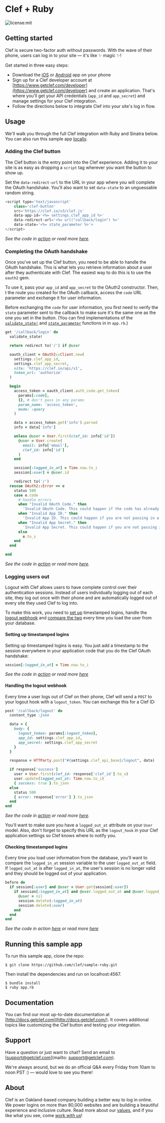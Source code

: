 # Clef + Ruby
![license:mit](https://img.shields.io/badge/license-mit-blue.svg)

## Getting started
Clef is secure two-factor auth without passwords. With the wave of their phone, users can log in to your site — it's like :sparkles: magic :sparkles:! 

Get started in three easy steps:
* Download the [iOS](https://itunes.apple.com/us/app/clef/id558706348) or [Android](https://play.google.com/store/apps/details?id=io.clef&hl=en) app on your phone 
* Sign up for a Clef developer account at [https://www.getclef.com/developer](https://www.getclef.com/developer) and create an application. That's where you'll get your API credentials (`app_id` and `app_secret`) and manage settings for your Clef integration.
* Follow the directions below to integrate Clef into your site's log in flow. 

## Usage
We'll walk you through the full Clef integration with Ruby and Sinatra below. You can also run this sample app [locally](#running-this-sample-app).

### Adding the Clef button

The Clef button is the entry point into the Clef experience. Adding it to your site is as easy as dropping a `script` tag wherever you want the button to show up. 

Set the `data-redirect-url` to the URL in your app where you will complete the OAuth handshake. You'll also want to set `data-state` to an unguessable random string. <br>

```javascript
<script type='text/javascript'
    class='clef-button'
    src='https://clef.io/v3/clef.js'
    data-app-id='<%= settings.clef_app_id %>'
    data-redirect-url='<%= url("callback/login") %>'
    data-state='<%= state_parameter %>'>
</script>
```
*See the code in [action](/views/index.erb#L13-L18) or read more [here](http://docs.getclef.com/v1.0/docs/adding-the-clef-button).*<br>

### Completing the OAuth handshake
Once you've set up the Clef button, you need to be able to handle the OAuth handshake. This is what lets you retrieve information about a user after they authenticate with Clef. The easiest way to do this is to use the `oauth2` gem.

To use it, pass your `app_id` and `app_secret` to the OAuth2 constructor. Then,
t the route you created for the OAuth callback, access the `code` URL parameter and exchange it for user information. 

Before exchanging the `code` for user information, you first need to verify the `state` parameter sent to the callback to make sure it's the same one as the one you set in the button. (You can find implementations of the <code><a href="/app.rb#L27-L33" target="_blank">validate_state!</a></code> and <code><a href="/app.rb#L19-L25" target="_blank">state_parameter</a></code> functions in in `app.rb`.) 

```ruby
get '/callback/login' do
  validate_state!

  return redirect to('/') if @user

  oauth_client = OAuth2::Client.new(
    settings.clef_app_id,
    settings.clef_app_secret,
    site: 'https://clef.io/api/v1',
    token_url: 'authorize'
  )

  begin
    access_token = oauth_client.auth_code.get_token(
      params[:code],
      {}, # don't pass in any params
      param_name: 'access_token',
      mode: :query
    )

    data = access_token.get('info').parsed
    info = data['info']

    unless @user = User.first(clef_id: info['id'])
      @user = User.create(
        email: info['email'],
        clef_id: info['id']
      )
    end

    session[:logged_in_at] = Time.now.to_i
    session[:user] = @user.id

    redirect to('/')
  rescue OAuth2::Error => e
    status 500
    case e.code
      # handle errors 
      when "Invalid OAuth Code." then
        'Invalid OAuth Code. This could happen if the code has already been consumed or has expired.'
      when "Invalid App ID." then
        'Invalid App ID. This could happen if you are not passing in a valid Clef application ID.'
      when "Invalid App Secret." then
        'Invalid App Secret. This could happen if you are not passing in a valid Clef application secret or it does not match the application ID you are passing in.'
      else
        e.to_s
    end
  end

end
```
*See the code in [action](/app.rb#L62-L110) or read more [here](http://docs.getclef.com/v1.0/docs/authenticating-users).*<br>

### Logging users out 
Logout with Clef allows users to have complete control over their authentication sessions. Instead of users individually logging out of each site, they log out once with their phone and are automatically logged out of every site they used Clef to log into.

To make this work, you need to [set up](#setting-up-timestamped-logins) timestamped logins, handle the [logout webhook](#handling-the-logout-webhook) and [compare the two](#checking-timestamped-logins) every time you load the user from your database. 

#### Setting up timestamped logins
Setting up timestamped logins is easy. You just add a timestamp to the session everywhere in your application code that you do the Clef OAuth handshake:

```ruby
session[:logged_in_at] = Time.now.to_i
```

*See the code in [action](/app.rb#L92) or read more [here](http://docs.getclef.com/v1.0/docs/checking-timestamped-logins)*

#### Handling the logout webhook
Every time a user logs out of Clef on their phone, Clef will send a `POST` to your logout hook with a `logout_token`. You can exchange this for a Clef ID:

```ruby
post '/callback/logout' do
  content_type :json

  data = {
    body: {
      logout_token: params[:logout_token],
      app_id: settings.clef_app_id,
      app_secret: settings.clef_app_secret
    }
  }

  response = HTTParty.post("#{settings.clef_api_base}/logout", data)

  if response['success']
    user = User.first(clef_id: response['clef_id'].to_s)
    user.update(logged_out_at: Time.now.to_i)
    { success: true }.to_json
  else
    status 500
    { error: response['error'] }.to_json
  end
end

```
*See the code in [action](/app.rb#L117-L138) or read more [here](http://docs.getclef.com/v1.0/docs/handling-the-logout-webhook).*<br>

You'll want to make sure you have a `logged_out_at` attribute on your `User` model. Also, don't forget to specify this URL as the `logout_hook` in your Clef application settings so Clef knows where to notify you.

#### Checking timestamped logins
Every time you load user information from the database, you'll want to compare the `logged_in_at` session variable to the user `logged_out_at` field. If `logged_out_at` is after `logged_in_at`, the user's session is no longer valid and they should be logged out of your application.

```ruby
before do
  if session[:user] and @user = User.get(session[:user])
    if session[:logged_in_at] and @user.logged_out_at and @user.logged_out_at > session[:logged_in_at]
      @user = nil
      session.delete(:logged_in_at)
      session.delete(:user)
    end
  end
end
```
*See the code in action [here](/app.rb#L40-L48) or read more [here](http://docs.getclef.com/v1.0/docs/checking-timestamped-logins)*

## Running this sample app 
To run this sample app, clone the repo:

```
$ git clone https://github.com/clef/sample-ruby.git
```

Then install the dependencies and run on localhost:4567.
```
$ bundle install
$ ruby app.rb
```

## Documentation
You can find our most up-to-date documentation at [http://docs.getclef.com](http://docs.getclef.com/). It covers additional topics like customizing the Clef button and testing your integration.

## Support
Have a question or just want to chat? Send an email to [support@getclef.com](mailto: support@getclef.com).

We're always around, but we do an official Q&A every Friday from 10am to noon PST :) — would love to see you there! 

## About 
Clef is an Oakland-based company building a better way to log in online. We power logins on more than 80,000 websites and are building a beautiful experience and inclusive culture. Read more about our [values](https://getclef.com/values), and if you like what you see, come [work with us](https://getclef.com/jobs)!



